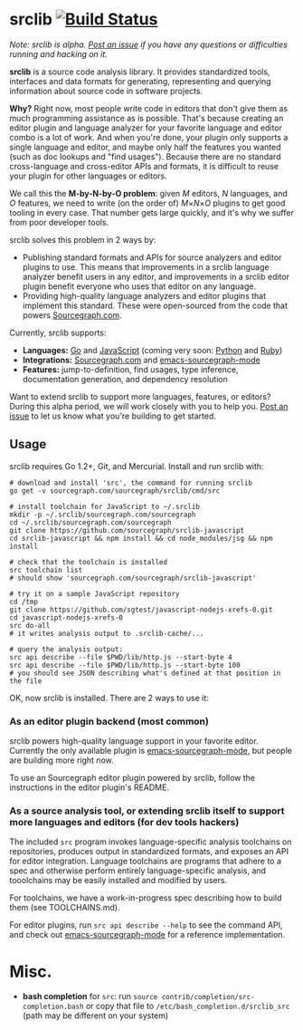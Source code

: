 # srclib [![Build Status](https://travis-ci.org/sourcegraph/srclib.png?branch=master)](https://travis-ci.org/sourcegraph/srclib)

*Note: srclib is alpha.
[Post an issue](https://github.com/sourcegraph/srclib/issues) if you have any
questions or difficulties running and hacking on it.*

**srclib** is a source code analysis library. It provides standardized tools,
interfaces and data formats for generating, representing and querying
information about source code in software projects.

**Why?** Right now, most people write code in editors that don't give them as
much programming assistance as is possible. That's because creating an editor
plugin and language analyzer for your favorite language and editor combo is a
lot of work. And when you're done, your plugin only supports a single language
and editor, and maybe only half the features you wanted (such as doc lookups and
"find usages"). Because there are no standard cross-language and cross-editor
APIs and formats, it is difficult to reuse your plugin for other languages or
editors.

We call this the **M-by-N-by-O problem**: given *M* editors, *N* languages, and
*O* features, we need to write (on the order of) *M*&times;*N*&times;*O* plugins
to get good tooling in every case. That number gets large quickly, and it's why
we suffer from poor developer tools.

srclib solves this problem in 2 ways by:
* Publishing standard formats and APIs for source analyzers and editor plugins
  to use. This means that improvements in a srclib language analyzer benefit
  users in any editor, and improvements in a srclib editor plugin benefit
  everyone who uses that editor on any language.
* Providing high-quality language analyzers and editor plugins that implement
  this standard. These were open-sourced from the code that powers
  [Sourcegraph.com](https://sourcegraph.com).

Currently, srclib supports:
* **Languages:** [Go](https://sourcegraph.com/sourcegraph/srclib-go) and [JavaScript](https://sourcegraph.com/sourcegraph/srclib-javascript) (coming very soon: [Python](https://sourcegraph.com/sourcegraph/srclib-python) and [Ruby](https://sourcegraph.com/sourcegraph/srclib-ruby))
* **Integrations:** [Sourcegraph.com](https://sourcegraph.com) and
  [emacs-sourcegraph-mode](https://sourcegraph.com/sourcegraph/emacs-sourcegraph-mode)
* **Features:** jump-to-definition, find usages, type inference, documentation
  generation, and dependency resolution

Want to extend srclib to support more languages, features, or editors? During
this alpha period, we will work closely with you to help you.
[Post an issue](https://github.com/sourcegraph/srclib/issues) to let us know
what you're building to get started.


## Usage

srclib requires Go 1.2+, Git, and Mercurial. Install and run srclib with:

```
# download and install 'src', the command for running srclib
go get -v sourcegraph.com/sourcegraph/srclib/cmd/src

# install toolchain for JavaScript to ~/.srclib
mkdir -p ~/.srclib/sourcegraph.com/sourcegraph
cd ~/.srclib/sourcegraph.com/sourcegraph
git clone https://github.com/sourcegraph/srclib-javascript
cd srclib-javascript && npm install && cd node_modules/jsg && npm install

# check that the toolchain is installed
src toolchain list
# should show 'sourcegraph.com/sourcegraph/srclib-javascript'

# try it on a sample JavaScript repository
cd /tmp
git clone https://github.com/sgtest/javascript-nodejs-xrefs-0.git
cd javascript-nodejs-xrefs-0
src do-all
# it writes analysis output to .srclib-cache/...

# query the analysis output:
src api describe --file $PWD/lib/http.js --start-byte 4
src api describe --file $PWD/lib/http.js --start-byte 100
# you should see JSON describing what's defined at that position in the file
```

OK, now srclib is installed. There are 2 ways to use it:

### As an editor plugin backend (most common)

srclib powers high-quality language support in your favorite editor. Currently
the only available plugin is
[emacs-sourcegraph-mode](https://sourcegraph.com/sourcegraph/emacs-sourcegraph-mode),
but people are building more right now.

To use an Sourcegraph editor plugin powered by srclib, follow the instructions
in the editor plugin's README.

### As a source analysis tool, or extending srclib itself to support more languages and editors (for dev tools hackers)

The included `src` program invokes language-specific analysis toolchains on
repositories, produces output in standardized formats, and exposes an API for
editor integration. Language toolchains are programs that adhere to a spec and
otherwise perform entirely language-specific analysis, and tooolchains may be
easily installed and modified by users.

For toolchains, we have a work-in-progress spec describing how to build them
(see TOOLCHAINS.md).

For editor plugins, run `src api describe --help` to see the command API, and
check out
[emacs-sourcegraph-mode](https://sourcegraph.com/sourcegraph/emacs-sourcegraph-mode)
for a reference implementation.


# Misc.

* **bash completion** for `src`: run `source contrib/completion/src-completion.bash` or
  copy that file to `/etc/bash_completion.d/srclib_src` (path may be different
  on your system)
